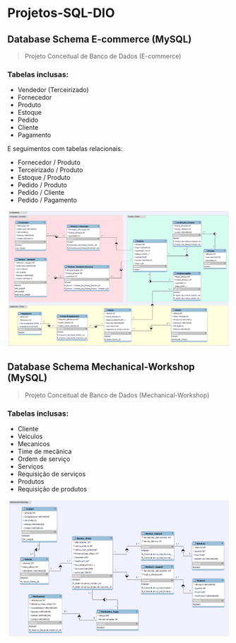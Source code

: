 # Projetos-SQL-DIO

## Database Schema E-commerce (MySQL)
> Projeto Conceitual de Banco de Dados (E-commerce)

### Tabelas inclusas:
- Vendedor (Terceirizado)
- Fornecedor
- Produto
- Estoque
- Pedido
- Cliente
- Pagamento

E seguimentos com tabelas relacionais:
- Fornecedor / Produto
- Terceirizado / Produto
- Estoque / Produto
- Pedido / Produto
- Pedido / Cliente
- Pedido / Pagamento

![./SQL-E-commerce/Diagrama/Diagrama E-commerce.png](https://github.com/karinewagner/Projetos-SQL-DIO/blob/main/SQL-E-commerce/Diagrama/Diagrama%20E-commerce.png) 

## Database Schema Mechanical-Workshop (MySQL)
> Projeto Conceitual de Banco de Dados (Mechanical-Workshop)

### Tabelas inclusas:
- Cliente
- Veiculos
- Mecanicos
- Time de mecânica
- Ordem de serviço
- Serviços
- Requisição de serviços
- Produtos
- Requisição de produtos

![./SQL-E-commerce/Diagrama/Diagrama E-commerce.png](https://github.com/karinewagner/Projetos-SQL-DIO/blob/main/SQL-Oficina/Diagrama/Diagrama%20Mechanical-Workshop.png) 
